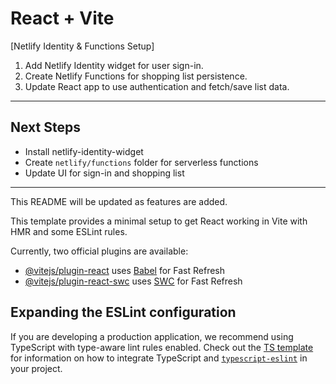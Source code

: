 # React + Vite
[Netlify Identity & Functions Setup]

1. Add Netlify Identity widget for user sign-in.
2. Create Netlify Functions for shopping list persistence.
3. Update React app to use authentication and fetch/save list data.

---

## Next Steps
- Install netlify-identity-widget
- Create `netlify/functions` folder for serverless functions
- Update UI for sign-in and shopping list

---

This README will be updated as features are added.

This template provides a minimal setup to get React working in Vite with HMR and some ESLint rules.

Currently, two official plugins are available:

- [@vitejs/plugin-react](https://github.com/vitejs/vite-plugin-react/blob/main/packages/plugin-react) uses [Babel](https://babeljs.io/) for Fast Refresh
- [@vitejs/plugin-react-swc](https://github.com/vitejs/vite-plugin-react/blob/main/packages/plugin-react-swc) uses [SWC](https://swc.rs/) for Fast Refresh

## Expanding the ESLint configuration

If you are developing a production application, we recommend using TypeScript with type-aware lint rules enabled. Check out the [TS template](https://github.com/vitejs/vite/tree/main/packages/create-vite/template-react-ts) for information on how to integrate TypeScript and [`typescript-eslint`](https://typescript-eslint.io) in your project.
